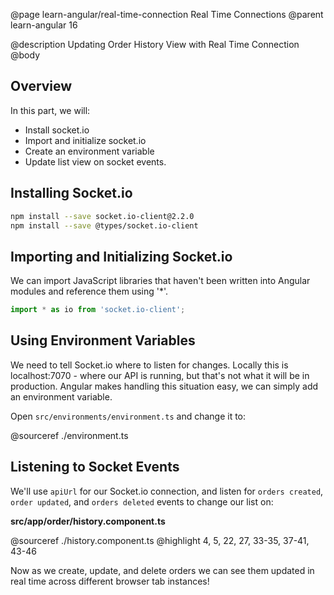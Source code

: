 @page learn-angular/real-time-connection Real Time Connections
@parent learn-angular 16

@description Updating Order History View with Real Time Connection
@body

## Overview

In this part, we will:

- Install socket.io
- Import and initialize socket.io
- Create an environment variable
- Update list view on socket events.

## Installing Socket.io

```bash
npm install --save socket.io-client@2.2.0
npm install --save @types/socket.io-client
```

## Importing and Initializing Socket.io

We can import JavaScript libraries that haven't been written into Angular modules and reference them using '*'.

```typescript
import * as io from 'socket.io-client';
```

## Using Environment Variables

We need to tell Socket.io where to listen for changes. Locally this is localhost:7070 - where our API is running, but that's not what it will be in production. Angular makes handling this situation easy, we can simply add an environment variable. 

Open `src/environments/environment.ts` and change it to:

@sourceref ./environment.ts

## Listening to Socket Events
 
 We'll use `apiUrl` for our Socket.io connection, and listen for `orders created`, `order updated`, and `orders deleted` events to change our list on:

__src/app/order/history.component.ts__

 @sourceref ./history.component.ts
 @highlight 4, 5, 22, 27, 33-35, 37-41, 43-46

Now as we create, update, and delete orders we can see them updated in real time across different browser tab instances!
